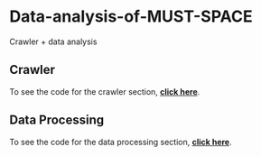 # Data-analysis-of-MUST-SPACE
Crawler + data analysis

## Crawler
To see the code for the crawler section, [**click here**](https://github.com/MeditatorE/Data-analysis-of-MUST-SPACE/tree/main/Web%20Crawler).

## Data Processing
To see the code for the data processing section, [**click here**](https://github.com/MeditatorE/Data-analysis-of-MUST-SPACE/blob/main/Data%20Processing/树洞数据分析.ipynb).

